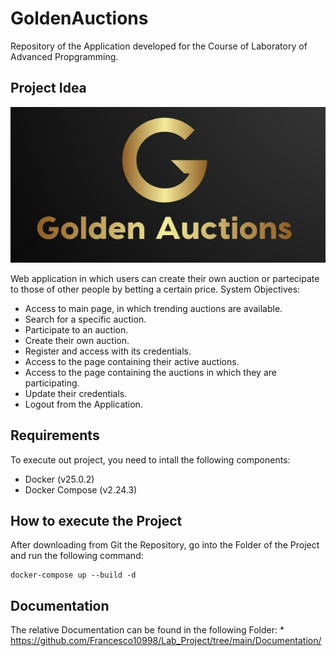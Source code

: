 # GoldenAuctions
Repository of the Application developed for the Course of Laboratory of Advanced Propgramming.

## Project Idea
![alt text](https://github.com/Francesco10998/Lab_Project/blob/main/client/src/images/logoFinal.jpg)

Web application in which users can create their own auction or partecipate to those of other
people by betting a certain price.
System Objectives:
- Access to main page, in which trending auctions are available.
- Search for a specific auction.
- Participate to an auction.
- Create their own auction.
- Register and access with its credentials.
- Access to the page containing their active auctions.
- Access to the page containing the auctions in which they are participating.
- Update their credentials.
- Logout from the Application.


## Requirements
To execute out project, you need to intall the following components:
- Docker (v25.0.2)
- Docker Compose (v2.24.3)

## How to execute the Project
After downloading from Git the Repository, go into the Folder of the Project and run the following command:
```git
docker-compose up --build -d
```

## Documentation
The relative Documentation can be found in the following Folder: * https://github.com/Francesco10998/Lab_Project/tree/main/Documentation/

